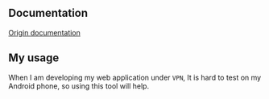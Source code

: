 ## Documentation

[Origin documentation](https://github.com/axiak/filternet)

## My usage

When I am developing my web application under `VPN`, It is hard to test on my Android phone, so using this tool will help.